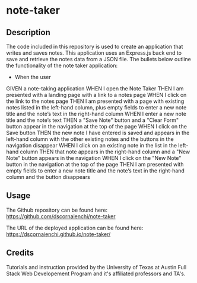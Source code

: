 # note-taker

## Description

The code included in this repository is used to create an application that writes and saves notes. This application uses an Express.js back end to save and retrieve the notes data from a JSON file. The bullets below outline the functionality of the note taker application: 
* When the user 

GIVEN a note-taking application
WHEN I open the Note Taker
THEN I am presented with a landing page with a link to a notes page
WHEN I click on the link to the notes page
THEN I am presented with a page with existing notes listed in the left-hand column, plus empty fields to enter a new note title and the note’s text in the right-hand column
WHEN I enter a new note title and the note’s text
THEN a "Save Note" button and a "Clear Form" button appear in the navigation at the top of the page
WHEN I click on the Save button
THEN the new note I have entered is saved and appears in the left-hand column with the other existing notes and the buttons in the navigation disappear
WHEN I click on an existing note in the list in the left-hand column
THEN that note appears in the right-hand column and a "New Note" button appears in the navigation
WHEN I click on the "New Note" button in the navigation at the top of the page
THEN I am presented with empty fields to enter a new note title and the note’s text in the right-hand column and the button disappears

## Usage

The Github repository can be found here: https://github.com/dscornaienchi/note-taker

The URL of the deployed application can be found here: https://dscornaienchi.github.io/note-taker/

## Credits

Tutorials and instruction provided by the University of Texas at Austin Full Stack Web Developement Program and it's affiliated professors and TA's. 